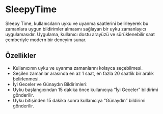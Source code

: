 # SleepyTime

Sleepy Time, kullanıcıların uyku ve uyanma saatlerini belirleyerek bu zamanlara uygun bildirimler almasını sağlayan bir uyku zamanlayıcı uygulamasıdır. Uygulama, kullanıcı dostu arayüzü ve sürüklenebilir saat çemberiyle modern bir deneyim sunar.

## Özellikler
- Kullanıcının uyku ve uyanma zamanlarını kolayca seçebilmesi.
- Seçilen zamanlar arasında en az 1 saat, en fazla 20 saatlik bir aralık belirlenmesi.
- İyi Geceler ve Günaydın Bildirimleri:
- Uyku başlangıcından 15 dakika önce kullanıcıya “İyi Geceler” bildirimi gönderilir.
- Uyku bitişinden 15 dakika sonra kullanıcıya “Günaydın” bildirimi gönderilir.
